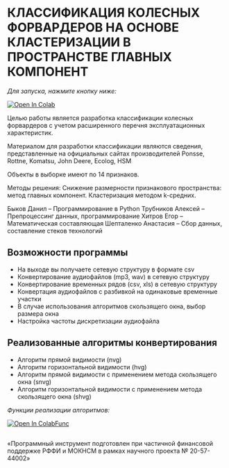 # КЛАССИФИКАЦИЯ КОЛЕСНЫХ ФОРВАРДЕРОВ НА ОСНОВЕ КЛАСТЕРИЗАЦИИ В ПРОСТРАНСТВЕ ГЛАВНЫХ КОМПОНЕНТ

*Для запуска, нажмите кнопку ниже:*
 
 [![Open In Colab](https://colab.research.google.com/assets/colab-badge.svg)](https://colab.research.google.com/github/danielka777/time-series-in-complex-network/blob/main/Run.ipynb)


Целью работы является разработка классификации колесных форвардеров с учетом расширенного перечня эксплуатационных характеристик.

Материалом для разработки классификации являются сведения, представленные на официальных сайтах производителей Ponsse, Rottne, Komatsu, John Deere, Ecolog, HSM

Объекты в выборке имеют по 14 признаков.

Методы решения: Снижение размерности признакового пространства: метод главных компонент. 
Кластеризация методом k-средних.

Быков Данил – Программирование в Python
Трубников Алексей – Препроцессинг данных, программирование
Хитров Егор – Математическая составляющая
Шепталенко Анастасия – Сбор данных, составление стеков технологий

## Возможности программы
* На выходе вы получаете сетевую структуру в формате csv
* Конвертирование аудиофайлов (mp3, wav) в сетевую структуру
* Конвертирование временных рядов (csv, xls) в сетевую структуру
* Конвертация аудиофайлов с разбивкой на одинаковые временные участки
* В случае использования алгоритмов скользящего окна, выбор размера окна
* Настройка частоты дискретизации аудиофайла

## Реализованные алгоритмы конвертирования
* Алгоритм прямой видимости (nvg)
* Алгоритм горизонтальной видимости (hvg)
* Алгоритм прямой видимости с применением метода скользящего окна (snvg)
* Алгоритм горизонтальной видимости с применением метода скользящего окна (shvg)

*Функции реализации алгоритмов:* 

[![Open In ColabFunc](https://colab.research.google.com/assets/colab-badge.svg)](https://colab.research.google.com/github/danielka777/time-series-in-complex-network/blob/main/Functions.ipynb)

##
«Программный инструмент подготовлен при частичной финансовой поддержке РФФИ и МОКНСМ в рамках научного проекта №  20-57-44002»
